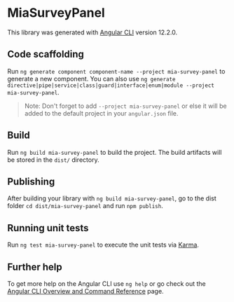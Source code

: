 # MiaSurveyPanel

This library was generated with [Angular CLI](https://github.com/angular/angular-cli) version 12.2.0.

## Code scaffolding

Run `ng generate component component-name --project mia-survey-panel` to generate a new component. You can also use `ng generate directive|pipe|service|class|guard|interface|enum|module --project mia-survey-panel`.
> Note: Don't forget to add `--project mia-survey-panel` or else it will be added to the default project in your `angular.json` file. 

## Build

Run `ng build mia-survey-panel` to build the project. The build artifacts will be stored in the `dist/` directory.

## Publishing

After building your library with `ng build mia-survey-panel`, go to the dist folder `cd dist/mia-survey-panel` and run `npm publish`.

## Running unit tests

Run `ng test mia-survey-panel` to execute the unit tests via [Karma](https://karma-runner.github.io).

## Further help

To get more help on the Angular CLI use `ng help` or go check out the [Angular CLI Overview and Command Reference](https://angular.io/cli) page.
